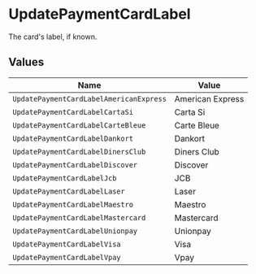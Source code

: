 # UpdatePaymentCardLabel

The card's label, if known.


## Values

| Name                                    | Value                                   |
| --------------------------------------- | --------------------------------------- |
| `UpdatePaymentCardLabelAmericanExpress` | American Express                        |
| `UpdatePaymentCardLabelCartaSi`         | Carta Si                                |
| `UpdatePaymentCardLabelCarteBleue`      | Carte Bleue                             |
| `UpdatePaymentCardLabelDankort`         | Dankort                                 |
| `UpdatePaymentCardLabelDinersClub`      | Diners Club                             |
| `UpdatePaymentCardLabelDiscover`        | Discover                                |
| `UpdatePaymentCardLabelJcb`             | JCB                                     |
| `UpdatePaymentCardLabelLaser`           | Laser                                   |
| `UpdatePaymentCardLabelMaestro`         | Maestro                                 |
| `UpdatePaymentCardLabelMastercard`      | Mastercard                              |
| `UpdatePaymentCardLabelUnionpay`        | Unionpay                                |
| `UpdatePaymentCardLabelVisa`            | Visa                                    |
| `UpdatePaymentCardLabelVpay`            | Vpay                                    |